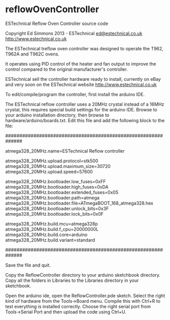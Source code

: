 reflowOvenController
====================

ESTechnical Reflow Oven Controller source code

Copyright Ed Simmons 2013 - ESTechnical
ed@estechnical.co.uk
http://www.estechnical.co.uk


The ESTechnical treflow oven controller was designed to operate the T962, T962A and T962C ovens.

It operates using PID control of the heater and fan output to improve the control compared to the original manufacturer's controller.

ESTechnical sell the controller hardware ready to install, currently on eBay and very soon on the ESTechnical website http://www.estechnical.co.uk

To edit/compile/program the controller, first install the arduino IDE. 

The ESTechnical reflow controller uses a 20MHz crystal instead of a 16MHz crystal, this requires special build settings for the arduino IDE. Browse to your arduino installation directory, then browse to hardware/arduino/boards.txt. Edit this file and add the following block to the file:


##############################################################

atmega328_20MHz.name=ESTechnical Reflow controller

atmega328_20MHz.upload.protocol=stk500
atmega328_20MHz.upload.maximum_size=30720
atmega328_20MHz.upload.speed=57600

atmega328_20MHz.bootloader.low_fuses=0xFF
atmega328_20MHz.bootloader.high_fuses=0xDA
atmega328_20MHz.bootloader.extended_fuses=0x05
atmega328_20MHz.bootloader.path=atmega
atmega328_20MHz.bootloader.file=ATmegaBOOT_168_atmega328.hex
atmega328_20MHz.bootloader.unlock_bits=0x3F
atmega328_20MHz.bootloader.lock_bits=0x0F

atmega328_20MHz.build.mcu=atmega328p
atmega328_20MHz.build.f_cpu=20000000L
atmega328_20MHz.build.core=arduino
atmega328_20MHz.build.variant=standard


##############################################################


Save the file and quit. 


Copy the ReflowController directory to your arduino sketchbook directory.
Copy all the folders in Libraries to the Libraries directory in your sketchbook.

Open the arduino ide, open the ReflowController.pde sketch. Select the right kind of hardware from the Tools->Board menu. Compile this with Ctrl+R to test everything is installed correctly. Choose the right serial port from Tools->Serial Port and then upload the code using Ctrl+U.





